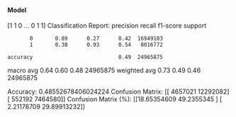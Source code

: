 #### Model
[1 1 0 ... 0 1 1]
Classification Report:
              precision    recall  f1-score   support

           0       0.89      0.27      0.42  16949103
           1       0.38      0.93      0.54   8016772

    accuracy                           0.49  24965875
   macro avg       0.64      0.60      0.48  24965875
weighted avg       0.73      0.49      0.46  24965875

Accuracy: 0.48552678406024224
Confusion Matrix:
[[ 4657021 12292082]
 [  552192  7464580]]
Confusion Matrix (%):
[[18.65354609 49.2355345 ]
 [ 2.21178709 29.89913232]]
